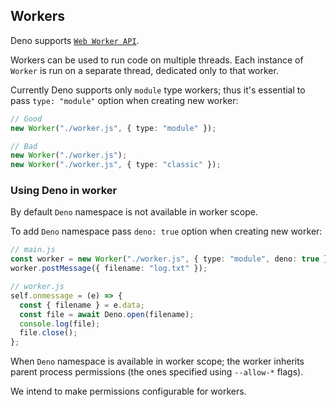 ## Workers

Deno supports
[`Web Worker API`](https://developer.mozilla.org/en-US/docs/Web/API/Worker/Worker).

Workers can be used to run code on multiple threads. Each instance of `Worker`
is run on a separate thread, dedicated only to that worker.

Currently Deno supports only `module` type workers; thus it's essential to pass
`type: "module"` option when creating new worker:

```ts
// Good
new Worker("./worker.js", { type: "module" });

// Bad
new Worker("./worker.js");
new Worker("./worker.js", { type: "classic" });
```

### Using Deno in worker

By default `Deno` namespace is not available in worker scope.

To add `Deno` namespace pass `deno: true` option when creating new worker:

```ts
// main.js
const worker = new Worker("./worker.js", { type: "module", deno: true });
worker.postMessage({ filename: "log.txt" });

// worker.js
self.onmessage = (e) => {
  const { filename } = e.data;
  const file = await Deno.open(filename);
  console.log(file);
  file.close();
};
```

When `Deno` namespace is available in worker scope; the worker inherits parent
process permissions (the ones specified using `--allow-*` flags).

We intend to make permissions configurable for workers.
